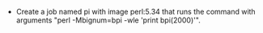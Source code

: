 - Create a job named pi with image perl:5.34 that runs the command with arguments "perl -Mbignum=bpi -wle 'print bpi(2000)'".

